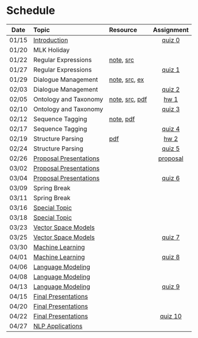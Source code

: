 # Schedule

|Date | Topic | Resource | Assignment |
|:---:|:---|:---|:---:|
|01/15| [Introduction](syllabus.md) | | [quiz 0](getting_started.md) |
|01/20| MLK Holiday | | |
|01/22| Regular Expressions | [note](regular_expressions.ipynb), [src](../src/regular_expressions.py) |  |
|01/27| Regular Expressions |  | [quiz 1](quizzes.md#quiz-1) |
|01/29| Dialogue Management | [note](dialogue_management.ipynb), [src](../src/state_machine.py), [ex](dialogue_state_machine.ipynb) |  |
|02/03| Dialogue Management |  | [quiz 2](quizzes.md#quiz-2) |
|02/05| Ontology and Taxonomy | [note](ontology_taxonomy.ipynb), [src](../src/ontology_taxonomy.py), [pdf](ontology_taxonomy.pdf) | [hw 1](hw_text_matching.md) |
|02/10| Ontology and Taxonomy |  | [quiz 3](quizzes.md#quiz-3) |
|02/12| Sequence Tagging | [note](sequence_tagging.ipynb), [pdf](sequence_tagging.pdf) |  |
|02/17| Sequence Tagging |  | [quiz 4](quizzes.md#quiz-4) |
|02/19| Structure Parsing | [pdf](phrase_structures.md) | [hw 2](hw_lexicon_entity_matching.md) |
|02/24| Structure Parsing |  | [quiz 5](quizzes.md#quiz-5) |
|02/26| [Proposal Presentations]() |  | [proposal](proposal.md) |
|03/02| [Proposal Presentations]() |  |  |
|03/04| [Proposal Presentations]() |  | [quiz 6](quizzes.md#quiz-6) |
|03/09| Spring Break |  |  |
|03/11| Spring Break |  |  |
|03/16| [Special Topic]() |  |  |
|03/18| [Special Topic]() |  |  |
|03/23| [Vector Space Models]() |  |  |
|03/25| [Vector Space Models]() |  | [quiz 7](quizzes.md#quiz-7) |
|03/30| [Machine Learning]() |  |  |
|04/01| [Machine Learning]() |  | [quiz 8](quizzes.md#quiz-8) |
|04/06| [Language Modeling]() |  |  |
|04/08| [Language Modeling]() |  |  |
|04/13| [Language Modeling]() |  | [quiz 9](quizzes.md#quiz-9) |
|04/15| [Final Presentations]() |  |  |
|04/20| [Final Presentations]() |  |  |
|04/22| [Final Presentations]() |  | [quiz 10](quizzes.md#quiz-10) |
|04/27| [NLP Applications]() |  |  |
